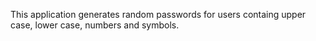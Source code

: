 This application generates random passwords for users containg upper case, lower case, numbers and symbols.  